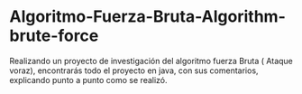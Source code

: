 # Algoritmo-Fuerza-Bruta-Algorithm-brute-force
Realizando un proyecto de investigación del algoritmo fuerza Bruta ( Ataque voraz), encontrarás todo el proyecto en java, con sus comentarios, explicando punto a punto como se realizó.  
